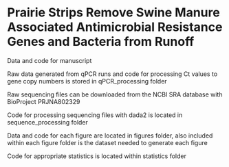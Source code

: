 # Prairie Strips Remove Swine Manure Associated Antimicrobial Resistance Genes and Bacteria from Runoff

Data and code for manuscript

Raw data generated from qPCR runs and code for processing Ct values to gene copy numbers is stored in qPCR_processing folder

Raw sequencing files can be downloaded from the NCBI SRA database with BioProject PRJNA802329

Code for processing sequencing files with dada2 is located in sequence_processing folder

Data and code for each figure are located in figures folder, also included within each figure folder is the dataset needed to generate each figure

Code for appropriate statistics is located within statistics folder
